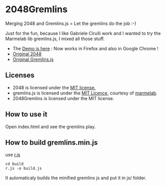 # 2048Gremlins

Merging 2048 and Gremlins.js = Let the gremlins do the job :-) 

Just for the fun, because I like Gabriele Cirulli work and I wanted to try the Marmelab lib gremlins.js, I mixed all those stuff.

- The [Demo is here](http://github.hamdouni.com/2048Gremlins/) : Now works in Firefox and also in Google Chrome !
- [Original 2048](https://github.com/gabrielecirulli/2048)
- [Original Gremlins.js](https://github.com/marmelab/gremlins.js)

## Licenses

- 2048 is licensed under the [MIT license.](https://github.com/gabrielecirulli/2048/blob/master/LICENSE.txt)
- gremlins.js is licensed under the [MIT Licence](LICENSE), courtesy of [marmelab](http://marmelab.com).
- 2048Gremlins is licensed under the MIT license.

## How to use it

Open index.html and see the gremlins play. 

## How to build gremlins.min.js

use [r.js](https://github.com/jrburke/r.js)

	cd build
	r.js -o build.js

It automaticaly builds the minified gremlins js and put it in js/ folder.


